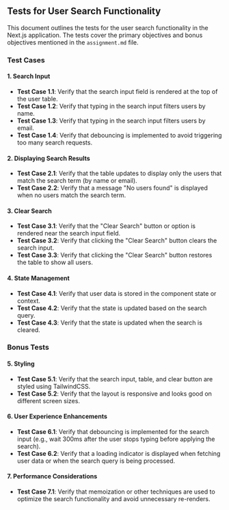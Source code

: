 ## Tests for User Search Functionality

This document outlines the tests for the user search functionality in the Next.js application. The tests cover the primary objectives and bonus objectives mentioned in the `assignment.md` file.

### Test Cases

#### 1. Search Input

- **Test Case 1.1**: Verify that the search input field is rendered at the top of the user table.
- **Test Case 1.2**: Verify that typing in the search input filters users by name.
- **Test Case 1.3**: Verify that typing in the search input filters users by email.
- **Test Case 1.4**: Verify that debouncing is implemented to avoid triggering too many search requests.

#### 2. Displaying Search Results

- **Test Case 2.1**: Verify that the table updates to display only the users that match the search term (by name or email).
- **Test Case 2.2**: Verify that a message "No users found" is displayed when no users match the search term.

#### 3. Clear Search

- **Test Case 3.1**: Verify that the "Clear Search" button or option is rendered near the search input field.
- **Test Case 3.2**: Verify that clicking the "Clear Search" button clears the search input.
- **Test Case 3.3**: Verify that clicking the "Clear Search" button restores the table to show all users.

#### 4. State Management

- **Test Case 4.1**: Verify that user data is stored in the component state or context.
- **Test Case 4.2**: Verify that the state is updated based on the search query.
- **Test Case 4.3**: Verify that the state is updated when the search is cleared.

### Bonus Tests

#### 5. Styling

- **Test Case 5.1**: Verify that the search input, table, and clear button are styled using TailwindCSS.
- **Test Case 5.2**: Verify that the layout is responsive and looks good on different screen sizes.

#### 6. User Experience Enhancements

- **Test Case 6.1**: Verify that debouncing is implemented for the search input (e.g., wait 300ms after the user stops typing before applying the search).
- **Test Case 6.2**: Verify that a loading indicator is displayed when fetching user data or when the search query is being processed.

#### 7. Performance Considerations

- **Test Case 7.1**: Verify that memoization or other techniques are used to optimize the search functionality and avoid unnecessary re-renders.
